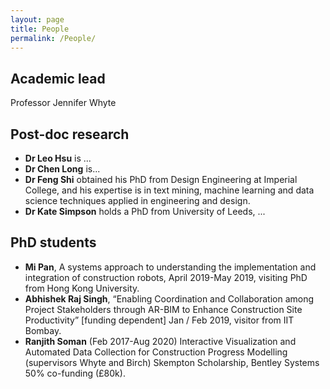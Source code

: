 ```yaml
---
layout: page
title: People
permalink: /People/
---
```


## Academic lead
Professor Jennifer Whyte

## Post-doc research
* __Dr Leo Hsu__ is ...
* __Dr Chen Long__ is...
* __Dr Feng Shi__ obtained his PhD from Design Engineering at Imperial College, and his expertise is
in text mining, machine learning and data science techniques applied in engineering and design.
* __Dr Kate Simpson__ holds a PhD from University of Leeds, ...

## PhD students
*  __Mi Pan__, A systems approach to understanding the implementation and integration of construction robots, April 2019-May 2019, visiting PhD from Hong Kong University.
*	__Abhishek Raj Singh__, “Enabling Coordination and Collaboration among Project Stakeholders through AR-BIM to Enhance Construction Site Productivity” [funding dependent] Jan / Feb 2019, visitor from IIT Bombay.
*	__Ranjith Soman__ (Feb 2017-Aug 2020) Interactive Visualization and Automated Data Collection for Construction Progress Modelling (supervisors Whyte and Birch) Skempton Scholarship, Bentley Systems 50% co-funding (£80k).
